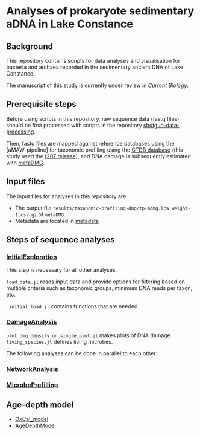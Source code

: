 #  Analyses of prokaryote sedimentary aDNA in Lake Constance
## Background

This repository contains scripts for data analyses and visualisation for bacteria and archaea recorded in the sedimentary ancient DNA of Lake Constance.  

The manuscript of this study is currently under review in _Current Biology_.

## Prerequisite steps

Before using scripts in this repository, raw sequence data (fastq files) should be first processed with scripts in the repository [shotgun-data-processing](https://github.com/wangyi91/shotgun-data-processing.git). 

Then, fastq files are mapped against reference databases using the [aMAW-pipeline] for taxonomic profiling using the [GTDB database](https://gtdb.ecogenomic.org) (this study used the [r207 release](https://data.gtdb.ecogenomic.org/releases/release207/)), and DNA damage is subsequently estimated with [metaDMG](https://github.com/metaDMG-dev/metaDMG-core).

## Input files
The input files for analyses in this repository are: 

* The output file `results/taxonomic-profiling-dmg/tp-mdmg.lca.weight-1.csv.gz` of `metaDMG`. 
* Metadata are located in [metadata](https://github.com/wangyi91/sedaDNA-bacteria-archaea/tree/main/metadata)

## Steps of sequence analyses
### [InitialExploration](https://github.com/wangyi91/sedaDNA-bacteria-archaea/tree/main/InitialExploration)
This step is necessary for all other analyses. 

`load_data.jl` reads input data and provide options for filtering based on multiple criteria such as taxonomic groups, minimum DNA reads per taxon, etc. 

`_initial_load.jl` contains functions that are needed.

### [DamageAnalysis](https://github.com/wangyi91/sedaDNA-bacteria-archaea/tree/main/DamageAnalysis)
`plot_dmg_density_on_single_plot.jl` makes plots of DNA damage. `living_species.jl` defines living microbes.


The following analyses can be done in parallel to each other:
### [NetworkAnalysis](https://github.com/wangyi91/sedaDNA-bacteria-archaea/tree/main/NetworkAnalysis)

### [MicrobeProfilling](https://github.com/wangyi91/sedaDNA-bacteria-archaea/tree/main/MicrobeProfilling)

## Age-depth model
* [OxCal_model](https://github.com/wangyi91/sedaDNA-bacteria-archaea/tree/main/OxCal_model)
* [AgeDepthModel](https://github.com/wangyi91/sedaDNA-bacteria-archaea/tree/main/AgeDepthModel)

